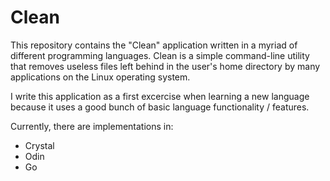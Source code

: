 # Clean
This repository contains the "Clean" application written in a myriad of different programming languages. Clean is a simple command-line utility that removes useless files left behind in the user's home directory by many applications on the Linux operating system.

I write this application as a first excercise when learning a new language because it uses a good bunch of basic language functionality / features.

Currently, there are implementations in:
- Crystal
- Odin
- Go
